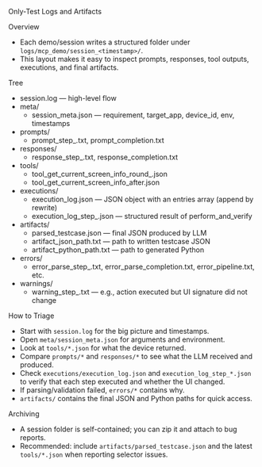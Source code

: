Only-Test Logs and Artifacts

Overview
- Each demo/session writes a structured folder under `logs/mcp_demo/session_<timestamp>/`.
- This layout makes it easy to inspect prompts, responses, tool outputs, executions, and final artifacts.

Tree
- session.log — high-level flow
- meta/
  - session_meta.json — requirement, target_app, device_id, env, timestamps
- prompts/
  - prompt_step_<n>.txt, prompt_completion.txt
- responses/
  - response_step_<n>.txt, response_completion.txt
- tools/
  - tool_get_current_screen_info_round_<n>.json
  - tool_get_current_screen_info_after.json
- executions/
  - execution_log.json — JSON object with an entries array (append by rewrite)
  - execution_log_step_<n>.json — structured result of perform_and_verify
- artifacts/
  - parsed_testcase.json — final JSON produced by LLM
  - artifact_json_path.txt — path to written testcase JSON
  - artifact_python_path.txt — path to generated Python
- errors/
  - error_parse_step_<n>.txt, error_parse_completion.txt, error_pipeline.txt, etc.
- warnings/
  - warning_step_<n>.txt — e.g., action executed but UI signature did not change

How to Triage
- Start with `session.log` for the big picture and timestamps.
- Open `meta/session_meta.json` for arguments and environment.
- Look at `tools/*.json` for what the device returned.
- Compare `prompts/*` and `responses/*` to see what the LLM received and produced.
- Check `executions/execution_log.json` and `execution_log_step_*.json` to verify that each step executed and whether the UI changed.
- If parsing/validation failed, `errors/*` contains why.
- `artifacts/` contains the final JSON and Python paths for quick access.

Archiving
- A session folder is self-contained; you can zip it and attach to bug reports.
- Recommended: include `artifacts/parsed_testcase.json` and the latest `tools/*.json` when reporting selector issues.
